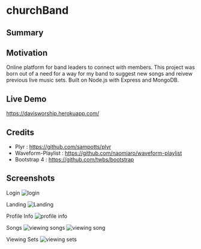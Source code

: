 # churchBand

## Summary
## Motivation
Online platform for band leaders to connect with members. This project was born out of a need for a way for my band to suggest new songs and reivew previous live music sets.
Built on Node.js with Express and MongoDB.

## Live Demo
https://davisworship.herokuapp.com/

## Credits
- Plyr : https://github.com/sampotts/plyr
- Waveform-Playlist : https://github.com/naomiaro/waveform-playlist
- Bootstrap 4 : https://github.com/twbs/bootstrap

## Screenshots
Login
![login](https://s3-us-west-1.amazonaws.com/leefiles6718/login.PNG)

Landing
![Landing](https://s3-us-west-1.amazonaws.com/leefiles6718/landing.PNG)

Profile Info
![profile info](https://s3-us-west-1.amazonaws.com/leefiles6718/profile.PNG)

Songs
![viewing songs](https://s3-us-west-1.amazonaws.com/leefiles6718/viewing-songs.PNG)
![viewing song](https://s3-us-west-1.amazonaws.com/leefiles6718/viewing-song.PNG)

Viewing Sets
![viewing sets](https://s3-us-west-1.amazonaws.com/leefiles6718/sets.PNG)